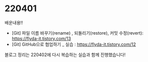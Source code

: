 # 220401
배운내용!!

- [Git] 파일 이름 바꾸기(rename) , 되돌리기(restore), 커밋 수정(revert): https://flyda-it.tistory.com/13
- [Git] GitHub으로 협업하기 _ 실습 : https://flyda-it.tistory.com/12

블로그 정리는 220402에 다시 복습하는 실습과 함께 진행했습니다! 